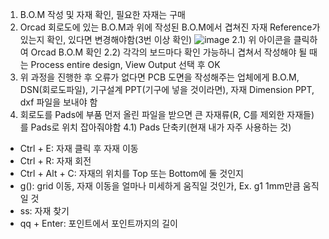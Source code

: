 1. B.O.M 작성 및 자재 확인, 필요한 자재는 구매
2. Orcad 회로도에 있는 B.O.M과 위에 작성된 B.O.M에서 겹쳐진 자재 Reference가 있는지 확인, 있다면 변경해야함(3번 이상 확인)
![image](https://user-images.githubusercontent.com/94779437/199619767-5381afdf-3d1b-4954-a312-169c6365146f.png)
2.1) 위 아이콘을 클릭하여 Orcad B.O.M 확인
2.2) 각각의 보드마다 확인 가능하니 겹쳐서 작성해야 될 때는 Process entire design, View Output 선택 후 OK
3. 위 과정을 진행한 후 오류가 없다면 PCB 도면을 작성해주는 업체에게 B.O.M, DSN(회로도파일), 기구설계 PPT(기구에 넣을 것이라면), 자재 Dimension PPT, dxf 파일을 보내야 함
4. 회로도를 Pads에 부품 먼저 올린 파일을 받으면 큰 자재류(R, C를 제외한 자재들)를 Pads로 위치 잡아줘야함
4.1) Pads 단축키(현재 내가 자주 사용하는 것)
- Ctrl + E: 자재 클릭 후 자재 이동
- Ctrl + R: 자재 회전
- Ctrl + Alt + C: 자재의 위치를 Top 또는 Bottom에 둘 것인지
- g(): grid 이동, 자재 이동을 얼마나 미세하게 움직일 것인가, Ex. g1 1mm만큼 움직일 것
- ss: 자재 찾기
- qq + Enter: 포인트에서 포인트까지의 길이
